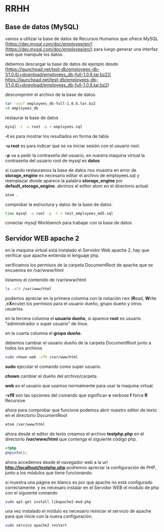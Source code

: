 # RRHH
## Base de datos (MySQL)
vamos a utilizar la base de datos de Recursos Humanos que ofrece MySQL [https://dev.mysql.com/doc/employee/en/](https://dev.mysql.com/doc/employee/en/) para luego generar una interfaz web que manipule los datos.

debemos descargar la base de datos de ejemplo desde [https://launchpad.net/test-db/employees-db-1/1.0.6/+download/employees_db-full-1.0.6.tar.bz2]( https://launchpad.net/test-db/employees-db-1/1.0.6/+download/employees_db-full-1.0.6.tar.bz2)

descomprimir el archivo de la base de datos.

```bash
tar -xvjf employees_db-full-1.0.6.tar.bz2
cd employees_db
```

restaurar la base de datos

```bash
mysql -t -u root -p < employees.sql
```
**-t** es para mostrar los resultados en forma de tabla

**-u root** es para indicar que se va iniciar sesión con el usuario root.

**-p** va a pedir la contraseña del usuario, en nuestra maquina virtual la contraseña del usuario root de mysql es **datos**

si cuando restauramos la base de datos nos muestra en error de **storage_engine** es necesario editar el archivo de employees.sql y reemplazar donde aparece la palabra **storage_engine** por **default_storage_engine**.
abrimos el editor atom en el directorio actual.

```bash
atom .
```
comprobar la estructura y datos de la base de datos.
```bash
time mysql -u root -p -t < test_employees_md5.sql
```

conectar mysql Workbench para trabajar con la base de datos

## Servidor WEB apache 2
en la maquina virtual está instalado el Servidor Web apache 2, hay que verificar que apache entienda el lenguaje php.

verificamos los permisos de la carpeta DocumentRoot de apache que se encuentra en /var/www/html

listamos el contenido de /var/www/html

```bash
ls -alh /var/www/html
```
podemos apreciar en la primera columna con la notación rwx (**R**ead, **W**rite ,e**X**ecute) los permisos para el usuario dueño, grupo dueño y otros usuarios.

en la tercera columna el **usuario dueño**, si aparece **root** es usuario "administrador o super usuario" de linux.

en la cuarta columna el **grupo dueño**.

debemos cambiar el usuario dueño de la carpeta DocumentRoot junto a todos los archivos  

```bash
sudo chown web -vfR /var/www/html
```
**sudo** ejecutar el comando como super usuario.

**chown** cambiar el dueño del archivo/carpeta.

**web** es el usuario que usamos normalmente para usar la maquina virtual.

**-vfR** son las opciones del comando que significan **v** verbose **f** force **R** Recursive

ahora para comprobar que funcione podemos abrir nuestro editor de texto en el directorio DocumentRoot

```bash
atom /var/www/html
```
ahora desde el editor de texto creamos el archivo **testphp.php** en el directorio **/var/www/html**
que contenga el siguiente código php.

```php
<?php
phpinfo();
```

ahora accedemos desde el navegador web a la url **[http://localhost/testphp.php](http://localhost/testphp.php)**
podremos apreciar la configuración de PHP, junto a los módulos que tiene funcionando.

si muestra una página en blanco es por que apache no está configurado correctamente. y es necesaro instalar en el Servidor WEB el modulo de php con el siguiente comando

```bash
sudo apt-get install libapache2-mod-php
```

una vez instalado el módulo es necesario reiniciar el servicio de apache para que inicie con la nueva configuración.

```bash
sudo service apache2 restart
```
